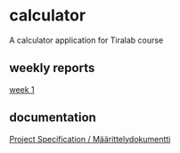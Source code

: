 # calculator
A calculator application for Tiralab course

## weekly reports
[week 1](docs/weekly1.md)

## documentation
[Project Specification / Määrittelydokumentti](docs/specification.md)